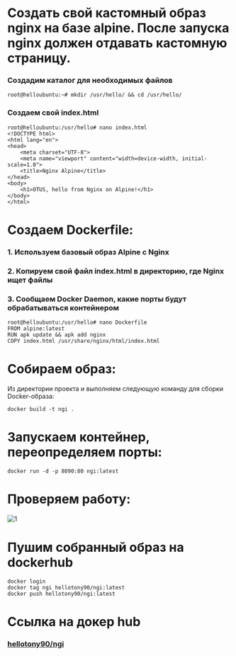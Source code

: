 # Создать свой кастомный образ nginx на базе alpine. После запуска nginx должен отдавать кастомную страницу.
### Создадим каталог для необходимых файлов
```
root@helloubuntu:~# mkdir /usr/hello/ && cd /usr/hello/
```
### Создаем свой index.html
```
root@helloubuntu:/usr/hello# nano index.html
<!DOCTYPE html>
<html lang="en">
<head>
    <meta charset="UTF-8">
    <meta name="viewport" content="width=device-width, initial-scale=1.0">
    <title>Nginx Alpine</title>
</head>
<body>
    <h1>OTUS, hello from Nginx on Alpine!</h1>
</body>
</html>
```
# Создаем Dockerfile:
### 1. Используем базовый образ Alpine с Nginx
### 2. Копируем свой файл index.html в директорию, где Nginx ищет файлы
### 3. Cообщаем Docker Daemon, какие порты будут обрабатываться контейнером
```
root@helloubuntu:/usr/hello# nano Dockerfile
FROM alpine:latest
RUN apk update && apk add nginx
COPY index.html /usr/share/nginx/html/index.html
```
# Собираем образ:
Из директории проекта и выполняем следующую команду для сборки Docker-образа:
```
docker build -t ngi .
```
# Запускаем контейнер, переопределяем порты:
```
docker run -d -p 8090:80 ngi:latest
```
# Проверяем работу:
![1](screen/1.png)
# Пушим собранный образ на dockerhub
```
docker login
docker tag ngi hellotony90/ngi:latest
docker push hellotony90/ngi:latest
```
# Ссылка на докер hub
### [hellotony90/ngi](https://hub.docker.com/repository/docker/hellotony90/ngi)
